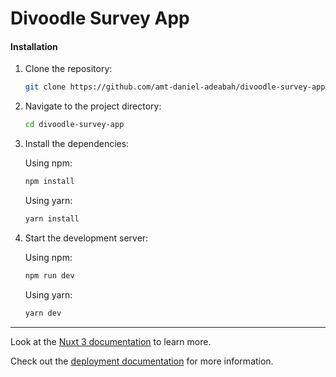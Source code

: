 # Divoodle Survey App

#### Installation

1. Clone the repository:
    ```bash
    git clone https://github.com/amt-daniel-adeabah/divoodle-survey-app.git
    ```

2. Navigate to the project directory:
    ```bash
    cd divoodle-survey-app
    ```

3. Install the dependencies:

    Using npm:
    ```bash
    npm install
    ```

    Using yarn:
    ```bash
    yarn install
    ```

4. Start the development server:

    Using npm:
    ```bash
    npm run dev
    ```

    Using yarn:
    ```bash
    yarn dev
    ```

---

Look at the [Nuxt 3 documentation](https://nuxt.com/docs/getting-started/introduction) to learn more.

Check out the [deployment documentation](https://nuxt.com/docs/getting-started/deployment) for more information.
